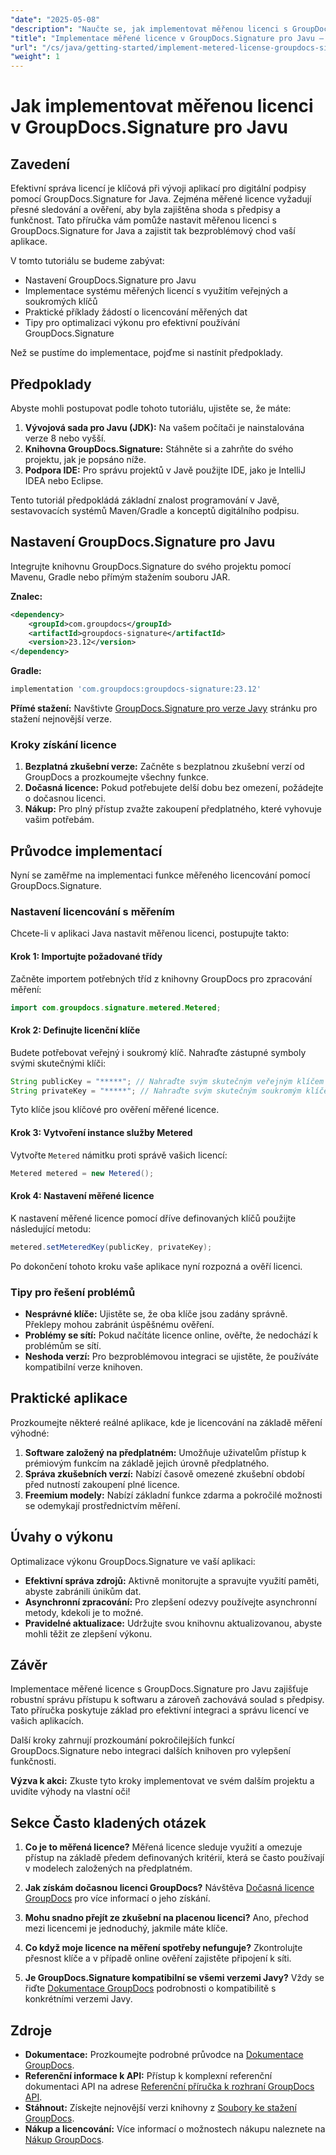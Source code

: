 ```yaml
---
"date": "2025-05-08"
"description": "Naučte se, jak implementovat měřenou licenci s GroupDocs.Signature pro Javu. Tato příručka se zabývá nastavením, integrací a osvědčenými postupy."
"title": "Implementace měřené licence v GroupDocs.Signature pro Javu – Podrobný návod"
"url": "/cs/java/getting-started/implement-metered-license-groupdocs-signature-java/"
"weight": 1
---
```


# Jak implementovat měřenou licenci v GroupDocs.Signature pro Javu

## Zavedení

Efektivní správa licencí je klíčová při vývoji aplikací pro digitální podpisy pomocí GroupDocs.Signature for Java. Zejména měřené licence vyžadují přesné sledování a ověření, aby byla zajištěna shoda s předpisy a funkčnost. Tato příručka vám pomůže nastavit měřenou licenci s GroupDocs.Signature for Java a zajistit tak bezproblémový chod vaší aplikace.

V tomto tutoriálu se budeme zabývat:
- Nastavení GroupDocs.Signature pro Javu
- Implementace systému měřených licencí s využitím veřejných a soukromých klíčů
- Praktické příklady žádostí o licencování měřených dat
- Tipy pro optimalizaci výkonu pro efektivní používání GroupDocs.Signature

Než se pustíme do implementace, pojďme si nastínit předpoklady.

## Předpoklady

Abyste mohli postupovat podle tohoto tutoriálu, ujistěte se, že máte:
1. **Vývojová sada pro Javu (JDK):** Na vašem počítači je nainstalována verze 8 nebo vyšší.
2. **Knihovna GroupDocs.Signature:** Stáhněte si a zahrňte do svého projektu, jak je popsáno níže.
3. **Podpora IDE:** Pro správu projektů v Javě použijte IDE, jako je IntelliJ IDEA nebo Eclipse.

Tento tutoriál předpokládá základní znalost programování v Javě, sestavovacích systémů Maven/Gradle a konceptů digitálního podpisu.

## Nastavení GroupDocs.Signature pro Javu

Integrujte knihovnu GroupDocs.Signature do svého projektu pomocí Mavenu, Gradle nebo přímým stažením souboru JAR.

**Znalec:**
```xml
<dependency>
    <groupId>com.groupdocs</groupId>
    <artifactId>groupdocs-signature</artifactId>
    <version>23.12</version>
</dependency>
```

**Gradle:**
```gradle
implementation 'com.groupdocs:groupdocs-signature:23.12'
```

**Přímé stažení:** Navštivte [GroupDocs.Signature pro verze Javy](https://releases.groupdocs.com/signature/java/) stránku pro stažení nejnovější verze.

### Kroky získání licence

1. **Bezplatná zkušební verze:** Začněte s bezplatnou zkušební verzí od GroupDocs a prozkoumejte všechny funkce.
2. **Dočasná licence:** Pokud potřebujete delší dobu bez omezení, požádejte o dočasnou licenci.
3. **Nákup:** Pro plný přístup zvažte zakoupení předplatného, které vyhovuje vašim potřebám.

## Průvodce implementací

Nyní se zaměřme na implementaci funkce měřeného licencování pomocí GroupDocs.Signature.

### Nastavení licencování s měřením

Chcete-li v aplikaci Java nastavit měřenou licenci, postupujte takto:

#### Krok 1: Importujte požadované třídy
Začněte importem potřebných tříd z knihovny GroupDocs pro zpracování měření:
```java
import com.groupdocs.signature.metered.Metered;
```

#### Krok 2: Definujte licenční klíče
Budete potřebovat veřejný i soukromý klíč. Nahraďte zástupné symboly svými skutečnými klíči:
```java
String publicKey = "*****"; // Nahraďte svým skutečným veřejným klíčem
String privateKey = "*****"; // Nahraďte svým skutečným soukromým klíčem
```
Tyto klíče jsou klíčové pro ověření měřené licence.

#### Krok 3: Vytvoření instance služby Metered
Vytvořte `Metered` námitku proti správě vašich licencí:
```java
Metered metered = new Metered();
```

#### Krok 4: Nastavení měřené licence
K nastavení měřené licence pomocí dříve definovaných klíčů použijte následující metodu:
```java
metered.setMeteredKey(publicKey, privateKey);
```
Po dokončení tohoto kroku vaše aplikace nyní rozpozná a ověří licenci.

### Tipy pro řešení problémů
- **Nesprávné klíče:** Ujistěte se, že oba klíče jsou zadány správně. Překlepy mohou zabránit úspěšnému ověření.
- **Problémy se sítí:** Pokud načítáte licence online, ověřte, že nedochází k problémům se sítí.
- **Neshoda verzí:** Pro bezproblémovou integraci se ujistěte, že používáte kompatibilní verze knihoven.

## Praktické aplikace

Prozkoumejte některé reálné aplikace, kde je licencování na základě měření výhodné:
1. **Software založený na předplatném:** Umožňuje uživatelům přístup k prémiovým funkcím na základě jejich úrovně předplatného.
2. **Správa zkušebních verzí:** Nabízí časově omezené zkušební období před nutností zakoupení plné licence.
3. **Freemium modely:** Nabízí základní funkce zdarma a pokročilé možnosti se odemykají prostřednictvím měření.

## Úvahy o výkonu
Optimalizace výkonu GroupDocs.Signature ve vaší aplikaci:
- **Efektivní správa zdrojů:** Aktivně monitorujte a spravujte využití paměti, abyste zabránili únikům dat.
- **Asynchronní zpracování:** Pro zlepšení odezvy používejte asynchronní metody, kdekoli je to možné.
- **Pravidelné aktualizace:** Udržujte svou knihovnu aktualizovanou, abyste mohli těžit ze zlepšení výkonu.

## Závěr

Implementace měřené licence s GroupDocs.Signature pro Javu zajišťuje robustní správu přístupu k softwaru a zároveň zachovává soulad s předpisy. Tato příručka poskytuje základ pro efektivní integraci a správu licencí ve vašich aplikacích.

Další kroky zahrnují prozkoumání pokročilejších funkcí GroupDocs.Signature nebo integraci dalších knihoven pro vylepšení funkčnosti.

**Výzva k akci:** Zkuste tyto kroky implementovat ve svém dalším projektu a uvidíte výhody na vlastní oči!

## Sekce Často kladených otázek

1. **Co je to měřená licence?**
   Měřená licence sleduje využití a omezuje přístup na základě předem definovaných kritérií, která se často používají v modelech založených na předplatném.

2. **Jak získám dočasnou licenci GroupDocs?**
   Návštěva [Dočasná licence GroupDocs](https://purchase.groupdocs.com/temporary-license/) pro více informací o jeho získání.

3. **Mohu snadno přejít ze zkušební na placenou licenci?**
   Ano, přechod mezi licencemi je jednoduchý, jakmile máte klíče.

4. **Co když moje licence na měření spotřeby nefunguje?**
   Zkontrolujte přesnost klíče a v případě online ověření zajistěte připojení k síti.

5. **Je GroupDocs.Signature kompatibilní se všemi verzemi Javy?**
   Vždy se řiďte [Dokumentace GroupDocs](https://docs.groupdocs.com/signature/java/) podrobnosti o kompatibilitě s konkrétními verzemi Javy.

## Zdroje
- **Dokumentace:** Prozkoumejte podrobné průvodce na [Dokumentace GroupDocs](https://docs.groupdocs.com/signature/java/).
- **Referenční informace k API:** Přístup k komplexní referenční dokumentaci API na adrese [Referenční příručka k rozhraní GroupDocs API](https://reference.groupdocs.com/signature/java/).
- **Stáhnout:** Získejte nejnovější verzi knihovny z [Soubory ke stažení GroupDocs](https://releases.groupdocs.com/signature/java/).
- **Nákup a licencování:** Více informací o možnostech nákupu naleznete na [Nákup GroupDocs](https://purchase.groupdocs.com/buy).
